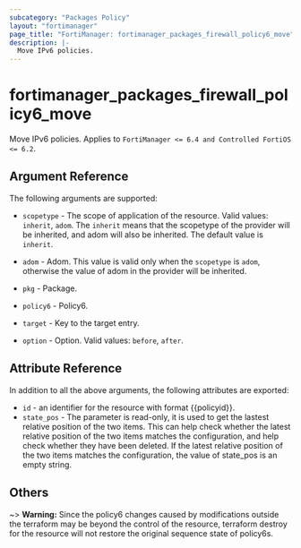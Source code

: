 ```yaml
---
subcategory: "Packages Policy"
layout: "fortimanager"
page_title: "FortiManager: fortimanager_packages_firewall_policy6_move"
description: |-
  Move IPv6 policies.
---
```


# fortimanager_packages_firewall_policy6_move
Move IPv6 policies. Applies to `FortiManager <= 6.4 and Controlled FortiOS <= 6.2`.

## Argument Reference


The following arguments are supported:

* `scopetype` - The scope of application of the resource. Valid values: `inherit`, `adom`. The `inherit` means that the scopetype of the provider will be inherited, and adom will also be inherited. The default value is `inherit`.
* `adom` - Adom. This value is valid only when the `scopetype` is `adom`, otherwise the value of adom in the provider will be inherited.
* `pkg` - Package.
* `policy6` - Policy6.

* `target` - Key to the target entry.
* `option` - Option. Valid values: `before`, `after`.


## Attribute Reference

In addition to all the above arguments, the following attributes are exported:
* `id` - an identifier for the resource with format {{policyid}}.
* `state_pos` - The parameter is read-only, it is used to get the lastest relative position of the two items. This can help check whether the latest relative position of the two items matches the configuration, and help check whether they have been deleted. If the latest relative position of the two items matches the configuration, the value of state_pos is an empty string.

## Others

~> **Warning:** Since the policy6 changes caused by modifications outside the terraform may be beyond the control of the resource, terraform destroy for the resource will not restore the original sequence state of policy6s.
